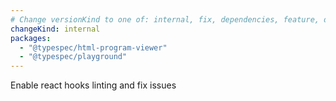 ```yaml
---
# Change versionKind to one of: internal, fix, dependencies, feature, deprecation, breaking
changeKind: internal
packages:
  - "@typespec/html-program-viewer"
  - "@typespec/playground"
---
```


Enable react hooks linting and fix issues
